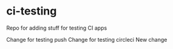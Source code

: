 # ci-testing
Repo for adding stuff for testing CI apps

Change for testing push
Change for testing circleci
New change
